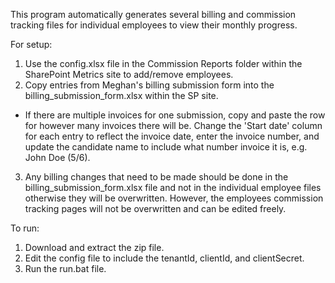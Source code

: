 This program automatically generates several billing and commission tracking files for 
individual employees to view their monthly progress.

For setup:

1. Use the config.xlsx file in the Commission Reports folder within the SharePoint Metrics site to add/remove employees.
2. Copy entries from Meghan's billing submission form into the billing_submission_form.xlsx within the SP site.
  - If there are multiple invoices for one submission, copy and paste the row for however many invoices there will be. Change the 'Start date' column for each entry to reflect the invoice date, enter the invoice number, and update the candidate name to include what number invoice it is, e.g. John Doe (5/6).
3. Any billing changes that need to be made should be done in the billing_submission_form.xlsx file and not in the individual employee files otherwise they will be overwritten. However, the employees commission tracking pages will not be overwritten and can be edited freely.

To run: 

1. Download and extract the zip file.
2. Edit the config file to include the tenantId, clientId, and clientSecret.
3. Run the run.bat file.
